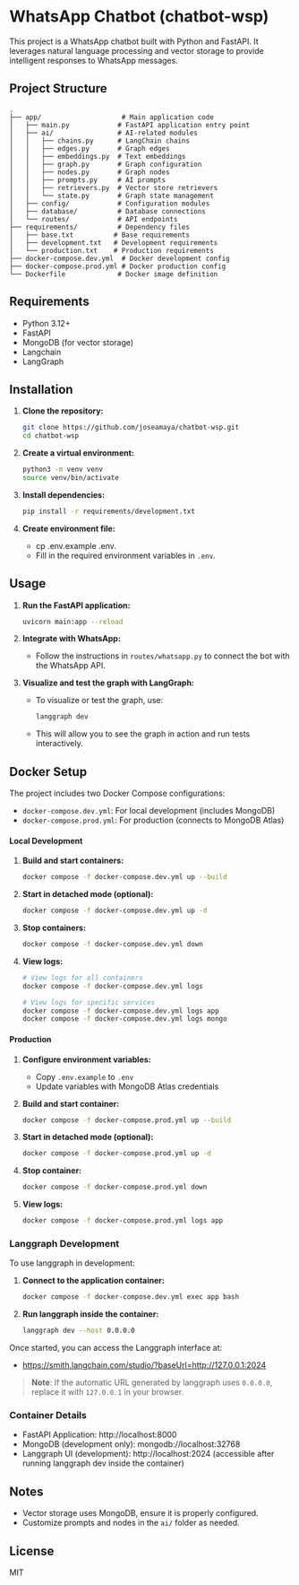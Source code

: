 # WhatsApp Chatbot (chatbot-wsp)

This project is a WhatsApp chatbot built with Python and FastAPI. It leverages natural language processing and vector storage to provide intelligent responses to WhatsApp messages.

## Project Structure

```
.
├── app/                    # Main application code
│   ├── main.py            # FastAPI application entry point
│   ├── ai/                # AI-related modules
│   │   ├── chains.py      # LangChain chains
│   │   ├── edges.py       # Graph edges
│   │   ├── embeddings.py  # Text embeddings
│   │   ├── graph.py       # Graph configuration
│   │   ├── nodes.py       # Graph nodes
│   │   ├── prompts.py     # AI prompts
│   │   ├── retrievers.py  # Vector store retrievers
│   │   └── state.py       # Graph state management
│   ├── config/            # Configuration modules
│   ├── database/          # Database connections
│   └── routes/            # API endpoints
├── requirements/          # Dependency files
│   ├── base.txt          # Base requirements
│   ├── development.txt   # Development requirements
│   └── production.txt    # Production requirements
├── docker-compose.dev.yml  # Docker development config
├── docker-compose.prod.yml # Docker production config
└── Dockerfile             # Docker image definition
```

## Requirements

- Python 3.12+
- FastAPI
- MongoDB (for vector storage)
- Langchain
- LangGraph

## Installation

1. **Clone the repository:**
   ```bash
   git clone https://github.com/joseamaya/chatbot-wsp.git
   cd chatbot-wsp
   ```

2. **Create a virtual environment:**
   ```bash
   python3 -m venv venv
   source venv/bin/activate
   ```

3. **Install dependencies:**
   ```bash
   pip install -r requirements/development.txt
   ```

4. **Create environment file:**
   - cp .env.example .env.
   - Fill in the required environment variables in `.env`.

## Usage

1. **Run the FastAPI application:**
   ```bash
   uvicorn main:app --reload
   ```

2. **Integrate with WhatsApp:**
   - Follow the instructions in `routes/whatsapp.py` to connect the bot with the WhatsApp API.

3. **Visualize and test the graph with LangGraph:**
   - To visualize or test the graph, use:
     ```bash
     langgraph dev
     ```
   - This will allow you to see the graph in action and run tests interactively.

## Docker Setup

The project includes two Docker Compose configurations:
- `docker-compose.dev.yml`: For local development (includes MongoDB)
- `docker-compose.prod.yml`: For production (connects to MongoDB Atlas)

#### Local Development

1. **Build and start containers:**
   ```bash
   docker compose -f docker-compose.dev.yml up --build
   ```

2. **Start in detached mode (optional):**
   ```bash
   docker compose -f docker-compose.dev.yml up -d
   ```

3. **Stop containers:**
   ```bash
   docker compose -f docker-compose.dev.yml down
   ```

4. **View logs:**
   ```bash
   # View logs for all containers
   docker compose -f docker-compose.dev.yml logs

   # View logs for specific services
   docker compose -f docker-compose.dev.yml logs app
   docker compose -f docker-compose.dev.yml logs mongo
   ```

#### Production

1. **Configure environment variables:**
   - Copy `.env.example` to `.env`
   - Update variables with MongoDB Atlas credentials

2. **Build and start container:**
   ```bash
   docker compose -f docker-compose.prod.yml up --build
   ```

3. **Start in detached mode (optional):**
   ```bash
   docker compose -f docker-compose.prod.yml up -d
   ```

4. **Stop container:**
   ```bash
   docker compose -f docker-compose.prod.yml down
   ```

5. **View logs:**
   ```bash
   docker compose -f docker-compose.prod.yml logs app
   ```

### Langgraph Development

To use langgraph in development:

1. **Connect to the application container:**
   ```bash
   docker compose -f docker-compose.dev.yml exec app bash
   ```

2. **Run langgraph inside the container:**
   ```bash
   langgraph dev --host 0.0.0.0   
   ```

Once started, you can access the Langgraph interface at:
- https://smith.langchain.com/studio/?baseUrl=http://127.0.0.1:2024

> **Note**: If the automatic URL generated by langgraph uses `0.0.0.0`, replace it with `127.0.0.1` in your browser.

### Container Details
- FastAPI Application: http://localhost:8000
- MongoDB (development only): mongodb://localhost:32768
- Langgraph UI (development): http://localhost:2024 (accessible after running langgraph dev inside the container)

## Notes

- Vector storage uses MongoDB, ensure it is properly configured.
- Customize prompts and nodes in the `ai/` folder as needed.

## License

MIT

